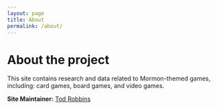 ```yaml
---
layout: page
title: About
permalink: /about/
---
```


# About the project

This site contains research and data related to Mormon-themed games, including: card games, board games, and video games.

**Site Maintainer:** [Tod Robbins](https://todrobbins.com)
